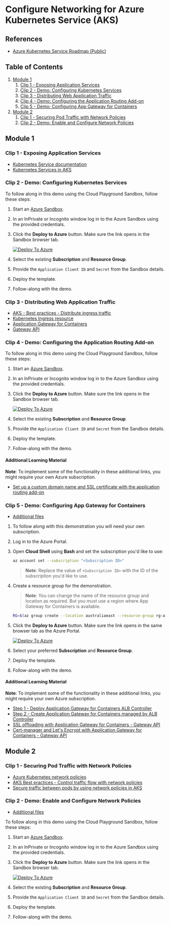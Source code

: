 # Configure Networking for Azure Kubernetes Service (AKS)

## References

- [Azure Kubernetes Service Roadmap (Public)](https://aka.ms/aks/roadmap)

## Table of Contents

1. [Module 1](#module-1)
    1. [Clip 1 - Exposing Application Services](#clip-1---exposing-application-services)
    1. [Clip 2 - Demo: Configuring Kubernetes Services](#clip-2---demo-configuring-kubernetes-services)
    1. [Clip 3 - Distributing Web Application Traffic](#clip-3---distributing-web-application-traffic)
    1. [Clip 4 - Demo: Configuring the Application Routing Add-on](#clip-4---demo-configuring-the-application-routing-add-on)
    1. [Clip 5 - Demo: Configuring App Gateway for Containers](#clip-5---demo-configuring-app-gateway-for-containers)
1. [Module 2](#module-2)
    1. [Clip 1 - Securing Pod Traffic with Network Policies](#clip-1---securing-pod-traffic-with-network-policies)
    1. [Clip 2 - Demo: Enable and Configure Network Policies](#clip-2---demo-enable-and-configure-network-policies)

## Module 1

### Clip 1 - Exposing Application Services

- [Kubernetes Service documentation](https://kubernetes.io/docs/concepts/services-networking/service/)
- [Kubernetes Services in AKS](https://learn.microsoft.com/azure/aks/concepts-network-services)

### Clip 2 - Demo: Configuring Kubernetes Services

To follow along in this demo using the Cloud Playground Sandbox, follow these steps:

1. Start an [Azure Sandbox](https://app.pluralsight.com/hands-on/playground/cloud-sandboxes).
1. In an InPrivate or Incognito window log in to the Azure Sandbox using the provided credentials.
1. Click the **Deploy to Azure** button. Make sure the link opens in the Sandbox browser tab.

    [![Deploy To Azure](https://aka.ms/deploytoazurebutton)](https://portal.azure.com/#create/Microsoft.Template/uri/https%3A%2F%2Fraw.githubusercontent.com%2Fpluralsight-cloud%2Faks-configure-networking%2Frefs%2Fheads%2Fmain%2F1.2%2Fmain.json)

1. Select the existing **Subscription** and **Resource Group**.
1. Provide the `Application Client ID` and `Secret` from the Sandbox details.
1. Deploy the template.
1. Follow-along with the demo.

### Clip 3 - Distributing Web Application Traffic

- [AKS - Best practices - Distribute ingress traffic](https://learn.microsoft.com/en-gb/azure/aks/operator-best-practices-network#distribute-ingress-traffic)
- [Kubernetes Ingress resource](https://kubernetes.io/docs/concepts/services-networking/ingress/ )
- [Application Gateway for Containers](https://learn.microsoft.com/azure/application-gateway/for-containers/overview)
- [Gateway API](https://gateway-api.sigs.k8s.io/)

### Clip 4 - Demo: Configuring the Application Routing Add-on

To follow along in this demo using the Cloud Playground Sandbox, follow these steps:

1. Start an [Azure Sandbox](https://app.pluralsight.com/hands-on/playground/cloud-sandboxes).
1. In an InPrivate or Incognito window log in to the Azure Sandbox using the provided credentials.
1. Click the **Deploy to Azure** button. Make sure the link opens in the Sandbox browser tab.

    [![Deploy To Azure](https://aka.ms/deploytoazurebutton)](https://portal.azure.com/#create/Microsoft.Template/uri/https%3A%2F%2Fraw.githubusercontent.com%2Fpluralsight-cloud%2Faks-configure-networking%2Frefs%2Fheads%2Fmain%2F1.4%2Fmain.json)

1. Select the existing **Subscription** and **Resource Group**.
1. Provide the `Application Client ID` and `Secret` from the Sandbox details.
1. Deploy the template.
1. Follow-along with the demo.

#### Additional Learning Material

**Note**: To implement some of the functionality in these additional links, you might require your own Azure subscription.

- [Set up a custom domain name and SSL certificate with the application routing add-on](https://learn.microsoft.com/azure/aks/app-routing-dns-ssl)

### Clip 5 - Demo: Configuring App Gateway for Containers

- [Additional files](./1.5/)

1. To follow along with this demonstration you will need your own subscription.
1. Log in to the Azure Portal.
1. Open **Cloud Shell** using **Bash** and set the subscription you'd like to use:

    ```bash
    az account set --subscription "<Subscription ID>"
    ```

    >**Note**: Replace the value of `<Subscription ID>` with the ID of the subscription you'd like to use.

1. Create a resource group for the demonstration.

    > **Note**: You can change the name of the resource group and location as required. But you must use a region where App Gateway for Containers is available.

    ```bash
    RG=$(az group create --location australiaeast --resource-group rg-appgw-for-containers --query name --output tsv)
    ```

1. Click the **Deploy to Azure** button. Make sure the link opens in the same browser tab as the Azure Portal.

    [![Deploy To Azure](https://aka.ms/deploytoazurebutton)](https://portal.azure.com/#create/Microsoft.Template/uri/https%3A%2F%2Fraw.githubusercontent.com%2Fpluralsight-cloud%2Faks-configure-networking%2Frefs%2Fheads%2Fmain%2F1.4%2Fmain.json)

1. Select your preferred **Subscription** and **Resource Group**.
1. Deploy the template.
1. Follow-along with the demo.

#### Additional Learning Material

**Note**: To implement some of the functionality in these additional links, you might require your own Azure subscription.

- [Step 1 - Deploy Application Gateway for Containers ALB Controller](https://learn.microsoft.com/azure/application-gateway/for-containers/quickstart-deploy-application-gateway-for-containers-alb-controller?tabs=install-helm-windows)
- [Step 2 - Create Application Gateway for Containers managed by ALB Controller](https://learn.microsoft.com/azure/application-gateway/for-containers/quickstart-create-application-gateway-for-containers-managed-by-alb-controller?tabs=new-subnet-aks-vnet)
- [SSL offloading with Application Gateway for Containers - Gateway API](https://learn.microsoft.com/azure/application-gateway/for-containers/how-to-ssl-offloading-gateway-api?tabs=alb-managed)
- [Cert-manager and Let's Encrypt with Application Gateway for Containers - Gateway API](https://learn.microsoft.com/azure/application-gateway/for-containers/how-to-cert-manager-lets-encrypt-gateway-api?tabs=alb-managed)

## Module 2

### Clip 1 - Securing Pod Traffic with Network Policies

- [Azure Kubernetes network policies](https://learn.microsoft.com/azure/virtual-network/kubernetes-network-policies)
- [AKS Best practices - Control traffic flow with network policies](https://learn.microsoft.com/azure/aks/operator-best-practices-network#control-traffic-flow-with-network-policies)
- [Secure traffic between pods by using network policies in AKS](https://learn.microsoft.com/azure/aks/use-network-policies)

### Clip 2 - Demo: Enable and Configure Network Policies

- [Additional files](./2.2/)

To follow along in this demo using the Cloud Playground Sandbox, follow these steps:

1. Start an [Azure Sandbox](https://app.pluralsight.com/hands-on/playground/cloud-sandboxes).
1. In an InPrivate or Incognito window log in to the Azure Sandbox using the provided credentials.
1. Click the **Deploy to Azure** button. Make sure the link opens in the Sandbox browser tab.

    [![Deploy To Azure](https://aka.ms/deploytoazurebutton)](https://portal.azure.com/#create/Microsoft.Template/uri/https%3A%2F%2Fraw.githubusercontent.com%2Fpluralsight-cloud%2Faks-configure-networking%2Frefs%2Fheads%2Fmain%2F2.2%2Fmain.json)

1. Select the existing **Subscription** and **Resource Group**.
1. Provide the `Application Client ID` and `Secret` from the Sandbox details.
1. Deploy the template.
1. Follow-along with the demo.
